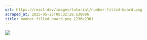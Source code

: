 ```yaml
---
url: https://react.dev/images/tutorial/number-filled-board.png
scraped_at: 2025-05-25T08:32:28.638096
title: number-filled-board.png (236×236)
---
```


![](https://react.dev/images/tutorial/number-filled-board.png)

